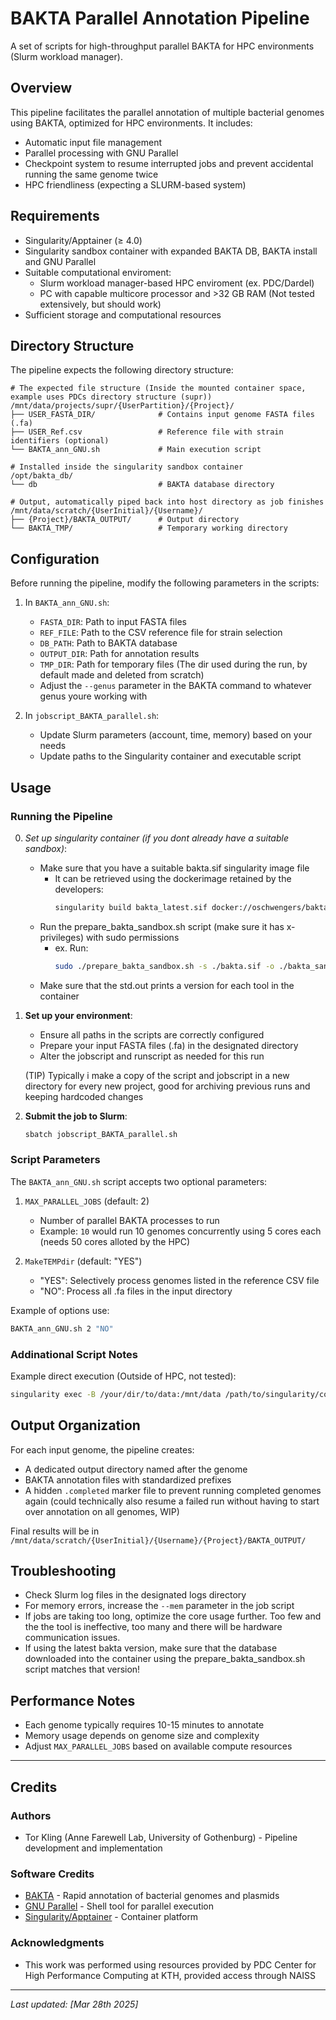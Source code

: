 # BAKTA Parallel Annotation Pipeline

A set of scripts for high-throughput parallel BAKTA for HPC environments (Slurm workload manager).

## Overview

This pipeline facilitates the parallel annotation of multiple bacterial genomes using BAKTA, optimized for HPC environments. It includes:

- Automatic input file management
- Parallel processing with GNU Parallel
- Checkpoint system to resume interrupted jobs and prevent accidental running the same genome twice 
- HPC friendliness (expecting a SLURM-based system)

## Requirements

- Singularity/Apptainer (≥ 4.0)
- Singularity sandbox container with expanded BAKTA DB, BAKTA install and GNU Parallel
- Suitable computational enviroment: 
    - Slurm workload manager-based HPC enviroment (ex. PDC/Dardel)
    - PC with capable multicore processor and >32 GB RAM (Not tested extensively, but should work)
- Sufficient storage and computational resources

## Directory Structure

The pipeline expects the following directory structure:

```
# The expected file structure (Inside the mounted container space, example uses PDCs directory structure (supr))
/mnt/data/projects/supr/{UserPartition}/{Project}/
├── USER_FASTA_DIR/              # Contains input genome FASTA files (.fa)
├── USER_Ref.csv                 # Reference file with strain identifiers (optional)
└── BAKTA_ann_GNU.sh             # Main execution script

# Installed inside the singularity sandbox container
/opt/bakta_db/
└── db                           # BAKTA database directory

# Output, automatically piped back into host directory as job finishes 
/mnt/data/scratch/{UserInitial}/{Username}/
├── {Project}/BAKTA_OUTPUT/      # Output directory 
└── BAKTA_TMP/                   # Temporary working directory
```

## Configuration

Before running the pipeline, modify the following parameters in the scripts:

1. In `BAKTA_ann_GNU.sh`:
   - `FASTA_DIR`: Path to input FASTA files
   - `REF_FILE`: Path to the CSV reference file for strain selection
   - `DB_PATH`: Path to BAKTA database
   - `OUTPUT_DIR`: Path for annotation results
   - `TMP_DIR`: Path for temporary files (The dir used during the run, by default made and deleted from scratch)
   - Adjust the `--genus` parameter in the BAKTA command to whatever genus youre working with 

2. In `jobscript_BAKTA_parallel.sh`:
   - Update Slurm parameters (account, time, memory) based on your needs
   - Update paths to the Singularity container and executable script

## Usage

### Running the Pipeline

0. *Set up singularity container (if you dont already have a suitable sandbox)*:
   - Make sure that you have a suitable bakta.sif singularity image file
      - It can be retrieved using the dockerimage retained by the developers: 
         ```bash
         singularity build bakta_latest.sif docker://oschwengers/bakta:latest
         ```
   - Run the prepare_bakta_sandbox.sh script (make sure it has x-privileges) with sudo permissions
      - ex. Run: 
         ```bash
         sudo ./prepare_bakta_sandbox.sh -s ./bakta.sif -o ./bakta_sandbox
         ```
   - Make sure that the std.out prints a version for each tool in the container

1. **Set up your environment**:
   - Ensure all paths in the scripts are correctly configured
   - Prepare your input FASTA files (.fa) in the designated directory
   - Alter the jobscript and runscript as needed for this run

   (TIP)
   Typically i make a copy of the script and jobscript in a new directory for every new project, good for archiving previous runs and keeping hardcoded changes

2. **Submit the job to Slurm**:
   ```bash
   sbatch jobscript_BAKTA_parallel.sh
   ```

### Script Parameters

The `BAKTA_ann_GNU.sh` script accepts two optional parameters:

1. `MAX_PARALLEL_JOBS` (default: 2)
   - Number of parallel BAKTA processes to run
   - Example: `10` would run 10 genomes concurrently using 5 cores each (needs 50 cores alloted by the HPC)

2. `MakeTEMPdir` (default: "YES")
   - "YES": Selectively process genomes listed in the reference CSV file
   - "NO": Process all .fa files in the input directory

Example of options use: 
```bash
BAKTA_ann_GNU.sh 2 "NO"
```

### Addinational Script Notes
Example direct execution (Outside of HPC, not tested):
```bash
singularity exec -B /your/dir/to/data:/mnt/data /path/to/singularity/container bash BAKTA_ann_GNU.sh 8 "NO"  # Run 8 parallel jobs, process all genomes in the input
```

## Output Organization

For each input genome, the pipeline creates:
- A dedicated output directory named after the genome
- BAKTA annotation files with standardized prefixes
- A hidden `.completed` marker file to prevent running completed genomes again (could technically also resume a failed run without having to start over annotation on all genomes, WIP)

Final results will be in `/mnt/data/scratch/{UserInitial}/{Username}/{Project}/BAKTA_OUTPUT/`

## Troubleshooting

- Check Slurm log files in the designated logs directory
- For memory errors, increase the `--mem` parameter in the job script
- If jobs are taking too long, optimize the core usage further. Too few and the the tool is ineffective, too many and there will be hardware communication issues.
- If using the latest bakta version, make sure that the database downloaded into the container using the prepare_bakta_sandbox.sh script matches that version!

## Performance Notes

- Each genome typically requires 10-15 minutes to annotate
- Memory usage depends on genome size and complexity
- Adjust `MAX_PARALLEL_JOBS` based on available compute resources

_______________________________________________________________________________________________________________________________________________________________________

## Credits

### Authors
- Tor Kling (Anne Farewell Lab, University of Gothenburg) - Pipeline development and implementation

### Software Credits
- [BAKTA](https://github.com/oschwengers/bakta) - Rapid annotation of bacterial genomes and plasmids
- [GNU Parallel](https://www.gnu.org/software/parallel/) - Shell tool for parallel execution
- [Singularity/Apptainer](https://apptainer.org/) - Container platform

### Acknowledgments
- This work was performed using resources provided by PDC Center for High Performance Computing at KTH, provided access through NAISS

---
*Last updated: [Mar 28th 2025]*
